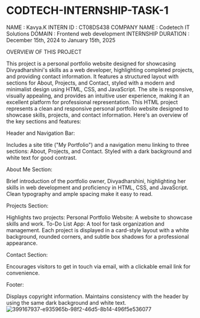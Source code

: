 # CODTECH-INTERNSHIP-TASK-1
NAME : Kavya.K
INTERN ID : CT08DS438
COMPANY NAME : Codetech IT Solutions
DOMAIN : Frontend web development 
INTERNSHIP DURATION : December 15th, 2024 to January 15th, 2025


OVERVIEW OF THIS PROJECT

This project is a personal portfolio website designed for showcasing Divyadharshini's skills as a web developer, highlighting completed projects, and providing contact information. It features a structured layout with sections for About, Projects, and Contact, styled with a modern and minimalist design using HTML, CSS, and JavaScript. The site is responsive, visually appealing, and provides an intuitive user experience, making it an excellent platform for professional representation. This HTML project represents a clean and responsive personal portfolio website designed to showcase skills, projects, and contact information. Here's an overview of the key sections and features:

Header and Navigation Bar:

Includes a site title ("My Portfolio") and a navigation menu linking to three sections: About, Projects, and Contact.
Styled with a dark background and white text for good contrast.

About Me Section:

Brief introduction of the portfolio owner, Divyadharshini, highlighting her skills in web development and proficiency in HTML, CSS, and JavaScript.
Clean typography and ample spacing make it easy to read.

Projects Section:

Highlights two projects:
Personal Portfolio Website: A website to showcase skills and work.
To-Do List App: A tool for task organization and management.
Each project is displayed in a card-style layout with a white background, rounded corners, and subtle box shadows for a professional appearance.

Contact Section:

Encourages visitors to get in touch via email, with a clickable email link for convenience.

Footer:

Displays copyright information.
Maintains consistency with the header by using the same dark background and white text.
![399167937-e935965b-98f2-46d5-8b14-496f5e536077](https://github.com/user-attachments/assets/e18de611-8216-477d-8580-be134ab1d4e4)
